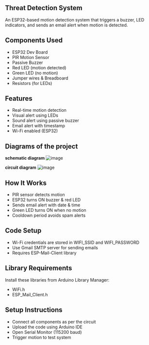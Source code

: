 ## Threat Detection System
An ESP32-based motion detection system that triggers a buzzer, LED indicators, and sends an email alert when motion is detected.


## Components Used
- ESP32 Dev Board
- PIR Motion Sensor
- Passive Buzzer
- Red LED (motion detected)
- Green LED (no motion)
- Jumper wires & Breadboard
- Resistors (for LEDs)

## Features
- Real-time motion detection
- Visual alert using LEDs
- Sound alert using passive buzzer
- Email alert with timestamp
- Wi-Fi enabled (ESP32)


## Diagrams of the project
  **schematic diagram**
![image](https://github.com/user-attachments/assets/905cc50f-db50-41a1-82ec-f606b88b1e8c)

 **circuit diagram**
 ![image](https://github.com/user-attachments/assets/ab115a84-812f-45b8-a763-9a818cf59540)


## How It Works
- PIR sensor detects motion
- ESP32 turns ON buzzer & red LED
- Sends email alert with date & time
- Green LED turns ON when no motion
- Cooldown period avoids spam alerts

## Code Setup
- Wi-Fi credentials are stored in WIFI_SSID and WIFI_PASSWORD
- Use Gmail SMTP server for sending emails
- Requires ESP-Mail-Client library

## Library Requirements
Install these libraries from Arduino Library Manager:
- WiFi.h
- ESP_Mail_Client.h

## Setup Instructions
- Connect all components as per the circuit
- Upload the code using Arduino IDE
- Open Serial Monitor (115200 baud)
- Trigger motion to test system
